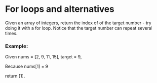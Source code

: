 #  For loops and alternatives

Given an array of integers, return the index of of the target number - try doing it with a for loop. Notice that the target number can repeat several times.


### Example:

Given nums = [2, 9, 11, 15], target = 9,

Because nums[1] = 9

return [1].
 
 